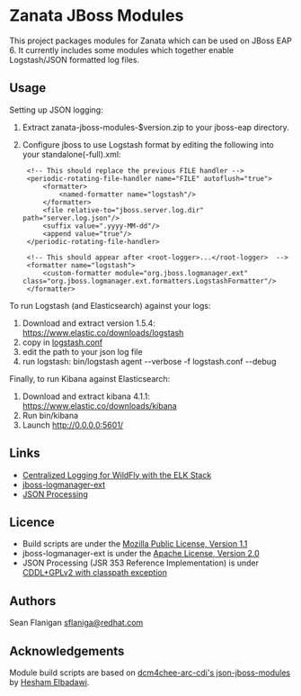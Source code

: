 Zanata JBoss Modules
====================

This project packages modules for Zanata which can be used on JBoss EAP 6.
It currently includes some modules which together enable Logstash/JSON
formatted log files.


Usage
-----

Setting up JSON logging:
1. Extract zanata-jboss-modules-$version.zip to your jboss-eap directory.
2. Configure jboss to use Logstash format by editing the following into
   your standalone(-full).xml:

        <!-- This should replace the previous FILE handler -->
        <periodic-rotating-file-handler name="FILE" autoflush="true">
            <formatter>
                <named-formatter name="logstash"/>
            </formatter>
            <file relative-to="jboss.server.log.dir" path="server.log.json"/>
            <suffix value=".yyyy-MM-dd"/>
            <append value="true"/>
        </periodic-rotating-file-handler>

        <!-- This should appear after <root-logger>...</root-logger>  -->
        <formatter name="logstash">
            <custom-formatter module="org.jboss.logmanager.ext" class="org.jboss.logmanager.ext.formatters.LogstashFormatter"/>
        </formatter>


To run Logstash (and Elasticsearch) against your logs:
1. Download and extract version 1.5.4: https://www.elastic.co/downloads/logstash
2. copy in [logstash.conf](etc/logstash.conf)
3. edit the path to your json log file
4. run logstash: bin/logstash agent --verbose -f logstash.conf --debug


Finally, to run Kibana against Elasticsearch:
1. Download and extract kibana 4.1.1: https://www.elastic.co/downloads/kibana
2. Run bin/kibana
3. Launch http://0.0.0.0:5601/


Links
-----
* [Centralized Logging for WildFly with the ELK Stack](http://wildfly.org/news/2015/07/25/Wildfly-And-ELK/)
* [jboss-logmanager-ext](https://github.com/jamezp/jboss-logmanager-ext)
* [JSON Processing](https://jsonp.java.net/)


Licence
-------
* Build scripts are under the [Mozilla Public License, Version 1.1](http://www.mozilla.org/MPL/1.1/)
* jboss-logmanager-ext is under the [Apache License, Version 2.0](http://www.apache.org/licenses/LICENSE-2.0)
* JSON Processing (JSR 353 Reference Implementation) is under [CDDL+GPLv2 with classpath exception](https://jsonp.java.net/license.html)


Authors
-------
Sean Flanigan <sflaniga@redhat.com>


Acknowledgements
----------------

Module build scripts are based on [dcm4chee-arc-cdi's json-jboss-modules](https://github.com/dcm4che/dcm4chee-arc-cdi/tree/4.4.0.Beta1/json-jboss-modules) by [Hesham Elbadawi](https://github.com/Hesham-Elbadawi).
